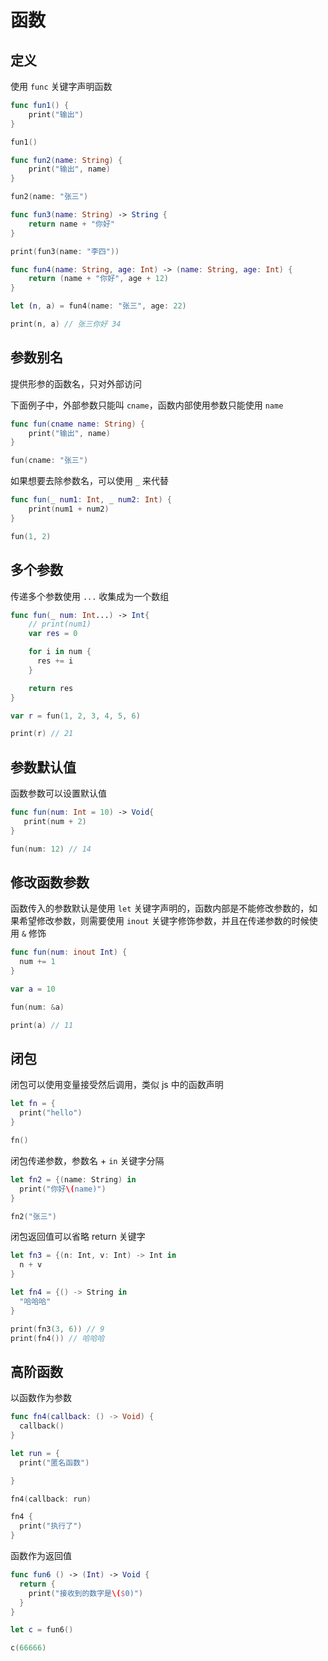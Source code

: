 # 函数

## 定义

使用 `func` 关键字声明函数

```swift
func fun1() {
    print("输出")
}

fun1()

func fun2(name: String) {
    print("输出", name)
}

fun2(name: "张三")

func fun3(name: String) -> String {
    return name + "你好"
}

print(fun3(name: "李四"))

func fun4(name: String, age: Int) -> (name: String, age: Int) {
    return (name + "你好", age + 12)
}

let (n, a) = fun4(name: "张三", age: 22)

print(n, a) // 张三你好 34
```

## 参数别名

提供形参的函数名，只对外部访问

下面例子中，外部参数只能叫 `cname`，函数内部使用参数只能使用 `name`

```swift
func fun(cname name: String) {
    print("输出", name)
}

fun(cname: "张三")
```

如果想要去除参数名，可以使用 `_` 来代替

```swift
func fun(_ num1: Int, _ num2: Int) {
    print(num1 + num2)
}

fun(1, 2)
```

## 多个参数

传递多个参数使用 `...` 收集成为一个数组

```swift
func fun(_ num: Int...) -> Int{
    // print(num1)
    var res = 0

    for i in num {
      res += i
    }

    return res
}

var r = fun(1, 2, 3, 4, 5, 6)

print(r) // 21
```

## 参数默认值

函数参数可以设置默认值

```swift
func fun(num: Int = 10) -> Void{
   print(num + 2)
}

fun(num: 12) // 14
```

## 修改函数参数

函数传入的参数默认是使用 `let` 关键字声明的，函数内部是不能修改参数的，如果希望修改参数，则需要使用 `inout` 关键字修饰参数，并且在传递参数的时候使用 `&` 修饰

```swift
func fun(num: inout Int) {
  num += 1
}

var a = 10

fun(num: &a)

print(a) // 11
```

## 闭包

闭包可以使用变量接受然后调用，类似 js 中的函数声明

```swift
let fn = {
  print("hello")
}

fn()
```

闭包传递参数，参数名 + `in` 关键字分隔

```swift
let fn2 = {(name: String) in
  print("你好\(name)")
}

fn2("张三")
```

闭包返回值可以省略 return 关键字

```swift
let fn3 = {(n: Int, v: Int) -> Int in
  n + v
}

let fn4 = {() -> String in
  "哈哈哈"
}

print(fn3(3, 6)) // 9
print(fn4()) // 哈哈哈
```

## 高阶函数

以函数作为参数

```swift
func fn4(callback: () -> Void) {
  callback()
}

let run = {
  print("匿名函数")

}

fn4(callback: run)

fn4 {
  print("执行了")
}
```

函数作为返回值

```swift
func fun6 () -> (Int) -> Void {
  return {
    print("接收到的数字是\($0)")
  }
}

let c = fun6()

c(66666)
```
